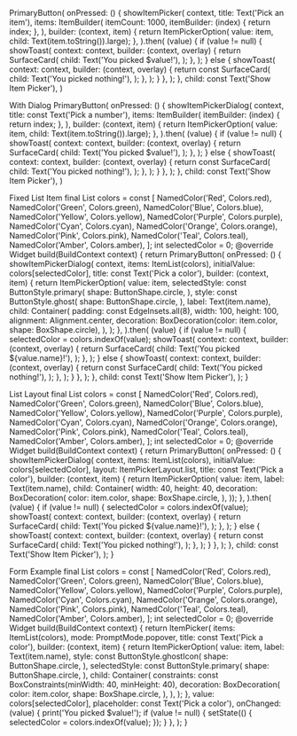 PrimaryButton(
onPressed: () {
showItemPicker<int>(
context,
title: Text('Pick an item'),
items: ItemBuilder(
itemCount: 1000,
itemBuilder: (index) {
return index;
},
),
builder: (context, item) {
return ItemPickerOption(
value: item, child: Text(item.toString()).large);
},
).then(
(value) {
if (value != null) {
showToast(
context: context,
builder: (context, overlay) {
return SurfaceCard(
child: Text('You picked $value!'),
);
},
);
} else {
showToast(
context: context,
builder: (context, overlay) {
return const SurfaceCard(
child: Text('You picked nothing!'),
);
},
);
}
},
);
},
child: const Text('Show Item Picker'),
)

With Dialog
PrimaryButton(
onPressed: () {
showItemPickerDialog<int>(
context,
title: const Text('Pick a number'),
items: ItemBuilder(
itemBuilder: (index) {
return index;
},
),
builder: (context, item) {
return ItemPickerOption(
value: item, child: Text(item.toString()).large);
},
).then(
(value) {
if (value != null) {
showToast(
context: context,
builder: (context, overlay) {
return SurfaceCard(
child: Text('You picked $value!'),
);
},
);
} else {
showToast(
context: context,
builder: (context, overlay) {
return const SurfaceCard(
child: Text('You picked nothing!'),
);
},
);
}
},
);
},
child: const Text('Show Item Picker'),
)

Fixed List Item
final List<NamedColor> colors = const [
NamedColor('Red', Colors.red),
NamedColor('Green', Colors.green),
NamedColor('Blue', Colors.blue),
NamedColor('Yellow', Colors.yellow),
NamedColor('Purple', Colors.purple),
NamedColor('Cyan', Colors.cyan),
NamedColor('Orange', Colors.orange),
NamedColor('Pink', Colors.pink),
NamedColor('Teal', Colors.teal),
NamedColor('Amber', Colors.amber),
];
int selectedColor = 0;
@override
Widget build(BuildContext context) {
return PrimaryButton(
onPressed: () {
showItemPickerDialog<NamedColor>(
context,
items: ItemList(colors),
initialValue: colors[selectedColor],
title: const Text('Pick a color'),
builder: (context, item) {
return ItemPickerOption(
value: item,
selectedStyle: const ButtonStyle.primary(
shape: ButtonShape.circle,
),
style: const ButtonStyle.ghost(
shape: ButtonShape.circle,
),
label: Text(item.name),
child: Container(
padding: const EdgeInsets.all(8),
width: 100,
height: 100,
alignment: Alignment.center,
decoration:
BoxDecoration(color: item.color, shape: BoxShape.circle),
),
);
},
).then(
(value) {
if (value != null) {
selectedColor = colors.indexOf(value);
showToast(
context: context,
builder: (context, overlay) {
return SurfaceCard(
child: Text('You picked ${value.name}!'),
);
},
);
} else {
showToast(
context: context,
builder: (context, overlay) {
return const SurfaceCard(
child: Text('You picked nothing!'),
);
},
);
}
},
);
},
child: const Text('Show Item Picker'),
);
}

List Layout
final List<NamedColor> colors = const [
NamedColor('Red', Colors.red),
NamedColor('Green', Colors.green),
NamedColor('Blue', Colors.blue),
NamedColor('Yellow', Colors.yellow),
NamedColor('Purple', Colors.purple),
NamedColor('Cyan', Colors.cyan),
NamedColor('Orange', Colors.orange),
NamedColor('Pink', Colors.pink),
NamedColor('Teal', Colors.teal),
NamedColor('Amber', Colors.amber),
];
int selectedColor = 0;
@override
Widget build(BuildContext context) {
return PrimaryButton(
onPressed: () {
showItemPickerDialog<NamedColor>(
context,
items: ItemList(colors),
initialValue: colors[selectedColor],
layout: ItemPickerLayout.list,
title: const Text('Pick a color'),
builder: (context, item) {
return ItemPickerOption(
value: item,
label: Text(item.name),
child: Container(
width: 40,
height: 40,
decoration: BoxDecoration(
color: item.color,
shape: BoxShape.circle,
),
));
},
).then(
(value) {
if (value != null) {
selectedColor = colors.indexOf(value);
showToast(
context: context,
builder: (context, overlay) {
return SurfaceCard(
child: Text('You picked ${value.name}!'),
);
},
);
} else {
showToast(
context: context,
builder: (context, overlay) {
return const SurfaceCard(
child: Text('You picked nothing!'),
);
},
);
}
},
);
},
child: const Text('Show Item Picker'),
);
}

Form Example
final List<NamedColor> colors = const [
NamedColor('Red', Colors.red),
NamedColor('Green', Colors.green),
NamedColor('Blue', Colors.blue),
NamedColor('Yellow', Colors.yellow),
NamedColor('Purple', Colors.purple),
NamedColor('Cyan', Colors.cyan),
NamedColor('Orange', Colors.orange),
NamedColor('Pink', Colors.pink),
NamedColor('Teal', Colors.teal),
NamedColor('Amber', Colors.amber),
];
int selectedColor = 0;
@override
Widget build(BuildContext context) {
return ItemPicker<NamedColor>(
items: ItemList(colors),
mode: PromptMode.popover,
title: const Text('Pick a color'),
builder: (context, item) {
return ItemPickerOption(
value: item,
label: Text(item.name),
style: const ButtonStyle.ghostIcon(
shape: ButtonShape.circle,
),
selectedStyle: const ButtonStyle.primary(
shape: ButtonShape.circle,
),
child: Container(
constraints: const BoxConstraints(minWidth: 40, minHeight: 40),
decoration: BoxDecoration(
color: item.color,
shape: BoxShape.circle,
),
),
);
},
value: colors[selectedColor],
placeholder: const Text('Pick a color'),
onChanged: (value) {
print('You picked $value!');
if (value != null) {
setState(() {
selectedColor = colors.indexOf(value);
});
}
},
);
}
